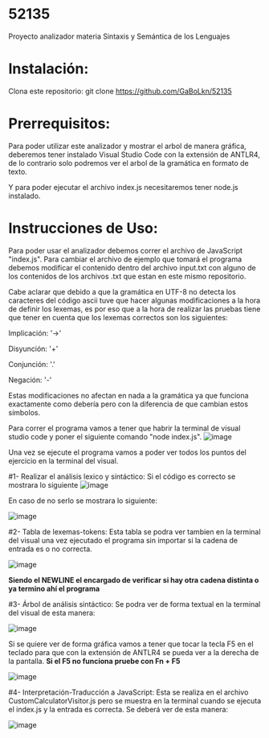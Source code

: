 # 52135
Proyecto analizador materia Sintaxis y Semántica de los Lenguajes

# Instalación:
Clona este repositorio: git clone https://github.com/GaBoLkn/52135

# Prerrequisitos:
Para poder utilizar este analizador y mostrar el arbol de manera gráfica, deberemos tener instalado Visual Studio Code con la extensión de ANTLR4, de lo contrario solo podremos ver el arbol de la gramática en formato de texto.

Y para poder ejecutar el archivo index.js necesitaremos tener node.js instalado.

# Instrucciones de Uso:
Para poder usar el analizador debemos correr el archivo de JavaScript "index.js". Para cambiar el archivo de ejemplo que tomará el programa debemos modificar el contenido dentro del archivo input.txt con alguno de los contenidos de los archivos .txt que estan en este mismo repositorio.

Cabe aclarar que debido a que la gramática en UTF-8 no detecta los caracteres del código ascii tuve que hacer algunas modificaciones a la hora de definir los lexemas, es por eso que a la hora de realizar las pruebas tiene que tener en cuenta que los lexemas correctos son los siguientes:

Implicación: '->'

Disyunción: '+'

Conjunción: '.'

Negación: '-'

Estas modificaciones no afectan en nada a la gramática ya que funciona exactamente como debería pero con la diferencia de que cambian estos símbolos.

Para correr el programa vamos a tener que habrir la terminal de visual studio code y poner el siguiente comando "node index.js".
![image](https://github.com/user-attachments/assets/54093c48-7c55-411b-ac66-3fa6f3e5012c)

Una vez se ejecute el programa vamos a poder ver todos los puntos del ejercicio en la terminal del visual.

#1- Realizar el análisis lexico y sintáctico: 
Si el código es correcto se mostrara lo siguiente 
![image](https://github.com/user-attachments/assets/4620337b-c519-490a-bafb-62f5b70e08fe)

En caso de no serlo se mostrara lo siguiente:

![image](https://github.com/user-attachments/assets/30f5d16d-aeb0-4788-9c06-283e6990c8c2)


#2- Tabla de lexemas-tokens: 
Esta tabla se podra ver tambien en la terminal del visual una vez ejecutado el programa sin importar si la cadena de entrada es o no correcta.

![image](https://github.com/user-attachments/assets/7fda45fd-56ab-4cb3-a0db-424bdc1fae25)

**Siendo el NEWLINE el encargado de verificar si hay otra cadena distinta o ya termino ahí el programa**

#3- Árbol de análisis sintáctico:
Se podra ver de forma textual en la terminal del visual de esta manera:

![image](https://github.com/user-attachments/assets/32371a99-8693-44f3-81b6-ee2375f7ef64)

Si se quiere ver de forma gráfica vamos a tener que tocar la tecla F5 en el teclado para que con la extensión de ANTLR4 se pueda ver a la derecha de la pantalla.
**Si el F5 no funciona pruebe con Fn + F5**

![image](https://github.com/user-attachments/assets/1a901225-f413-4e01-8d65-2d8785786840)

#4- Interpretación-Traducción a JavaScript:
Esta se realiza en el archivo CustomCalculatorVisitor.js pero se muestra en la terminal cuando se ejecuta el index.js y la entrada es correcta.
Se deberá ver de esta manera: 

![image](https://github.com/user-attachments/assets/792ceada-5584-48d3-ad60-56c65ad6c3a8)


